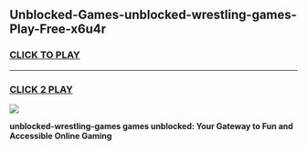 
## Unblocked-Games-unblocked-wrestling-games-Play-Free-x6u4r
<h3>
<a href="https://premium76.site?title=unblocked-wrestling-games&ref=23A">CLICK TO PLAY</a></h3>
<hr>

<h3>
<a href="https://premium76.site?title=unblocked-wrestling-games&ref=23A">CLICK 2 PLAY</a>
  
</h3>

<a href="https://premium76.site?title=unblocked-wrestling-games&ref=23A"><img src="https://clearcache.store/games.png"></a>


**unblocked-wrestling-games games unblocked: Your Gateway to Fun and Accessible Online Gaming**
